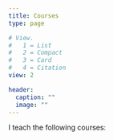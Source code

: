 ```yaml
---
title: Courses
type: page

# View.
#   1 = List
#   2 = Compact
#   3 = Card
#   4 = Citation
view: 2

header:
  caption: ""
  image: ""
---
```


I teach the following courses:
